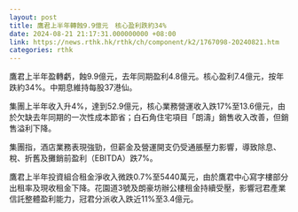 ```yaml
---
layout: post
title: 鷹君上半年轉蝕9.9億元　核心盈利跌約34%
date: 2024-08-21 21:17:31.000000000 +08:00
link: https://news.rthk.hk/rthk/ch/component/k2/1767098-20240821.htm
categories: rthk
---
```


鷹君上半年盈轉虧，蝕9.9億元，去年同期盈利4.8億元。核心盈利7.4億元，按年跌約34%。中期息維持每股37港仙。

集團上半年收入升4%，達到52.9億元，核心業務營運收入跌17%至13.6億元，由於欠缺去年同期的一次性成本節省；白石角住宅項目「朗濤」銷售收入改善，但銷售溢利下降。

集團指，酒店業務表現強勁，但薪金及營運開支仍受通脹壓力影響，導致除息、稅、折舊及攤銷前盈利（EBITDA）跌7%。

鷹君上半年投資組合租金淨收入微跌0.7%至5440萬元，由於鷹君中心寫字樓部分出租率及現收租金下降。花園道3號及朗豪坊辦公樓租金持續受壓，影響冠君產業信託整體盈利能力，冠君分派收入跌近11%至3.4億元。
